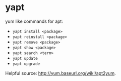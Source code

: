 # yapt

yum like commands for apt:

+ `yapt install <package>`
+ `yapt reinstall <package>`
+ `yapt remove <package>`
+ `yapt show <package>`
+ `yapt search <term>`
+ `yapt update`
+ `yapt upgrade`

Helpful source: http://yum.baseurl.org/wiki/apt2yum.
